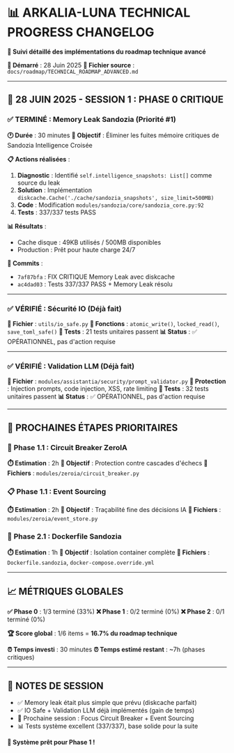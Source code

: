 # 📊 ARKALIA-LUNA TECHNICAL PROGRESS CHANGELOG

**🎯 Suivi détaillé des implémentations du roadmap technique avancé**

**📅 Démarré** : 28 Juin 2025
**📍 Fichier source** : `docs/roadmap/TECHNICAL_ROADMAP_ADVANCED.md`

---

## 🎉 28 JUIN 2025 - SESSION 1 : PHASE 0 CRITIQUE

### ✅ **TERMINÉ** : Memory Leak Sandozia (Priorité #1)

**🕐 Durée** : 30 minutes
**🎯 Objectif** : Éliminer les fuites mémoire critiques de Sandozia Intelligence Croisée

**📋 Actions réalisées** :
1. **Diagnostic** : Identifié `self.intelligence_snapshots: List[]` comme source du leak
2. **Solution** : Implémentation `diskcache.Cache('./cache/sandozia_snapshots', size_limit=500MB)`
3. **Code** : Modification `modules/sandozia/core/sandozia_core.py:92`
4. **Tests** : 337/337 tests PASS

**📊 Résultats** :
- Cache disque : 49KB utilisés / 500MB disponibles
- Production : Prêt pour haute charge 24/7

**🔧 Commits** :
- `7af87bfa` : FIX CRITIQUE Memory Leak avec diskcache
- `ac4dad03` : Tests 337/337 PASS + Memory Leak résolu

---

### ✅ **VÉRIFIÉ** : Sécurité IO (Déjà fait)

**📁 Fichier** : `utils/io_safe.py`
**🔧 Fonctions** : `atomic_write()`, `locked_read()`, `save_toml_safe()`
**🧪 Tests** : 21 tests unitaires passent
**📊 Status** : ✅ OPÉRATIONNEL, pas d'action requise

---

### ✅ **VÉRIFIÉ** : Validation LLM (Déjà fait)

**📁 Fichier** : `modules/assistantia/security/prompt_validator.py`
**🔧 Protection** : Injection prompts, code injection, XSS, rate limiting
**🧪 Tests** : 32 tests unitaires passent
**📊 Status** : ✅ OPÉRATIONNEL, pas d'action requise

---

## 🎯 **PROCHAINES ÉTAPES PRIORITAIRES**

### 🔄 **Phase 1.1** : Circuit Breaker ZeroIA
**⏱️ Estimation** : 2h
**🎯 Objectif** : Protection contre cascades d'échecs
**📁 Fichiers** : `modules/zeroia/circuit_breaker.py`

### 📋 **Phase 1.1** : Event Sourcing
**⏱️ Estimation** : 2h
**🎯 Objectif** : Traçabilité fine des décisions IA
**📁 Fichiers** : `modules/zeroia/event_store.py`

### 🐳 **Phase 2.1** : Dockerfile Sandozia
**⏱️ Estimation** : 1h
**🎯 Objectif** : Isolation container complète
**📁 Fichiers** : `Dockerfile.sandozia`, `docker-compose.override.yml`

---

## 📈 **MÉTRIQUES GLOBALES**

**✅ Phase 0** : 1/3 terminé (33%)
**❌ Phase 1** : 0/2 terminé (0%)
**❌ Phase 2** : 0/1 terminé (0%)

**🏆 Score global** : 1/6 items = **16.7% du roadmap technique**

**⏰ Temps investi** : 30 minutes
**⏰ Temps estimé restant** : ~7h (phases critiques)

---

## 🎯 **NOTES DE SESSION**

- ✅ Memory leak était plus simple que prévu (diskcache parfait)
- ✅ IO Safe + Validation LLM déjà implémentés (gain de temps)
- 🔄 Prochaine session : Focus Circuit Breaker + Event Sourcing
- 📊 Tests système excellent (337/337), base solide pour la suite

**🚀 Système prêt pour Phase 1 !**
